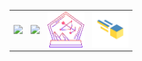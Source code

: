 <div align="center">

| | | | |
| --- | --- | --- | --- |
| <a href="https://anticope.ml/"><img src='https://raw.githubusercontent.com/AntiCope/anticope.ml/master/resources/icon.png' width="64px"></a> | <a href="https://github.com/AntiCope/meteor-rejects"><img src='https://raw.githubusercontent.com/AntiCope/meteor-rejects/master/src/main/resources/assets/rejects/icon.png' width="64px"></a> | <a href="https://github.com/AntiCope/orion"><img src='https://raw.githubusercontent.com/AntiCope/orion/main/src/main/resources/assets/orion/icon.png' width="64px"></a> | <a href="https://github.com/AntiCope/meteor-python-addon"><img src='https://raw.githubusercontent.com/AntiCope/meteor-python-addon/main/src/main/resources/assets/pythonaddon/icon.png' width="64px"></a> |

</div>
